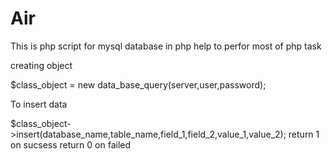 # Air

This is php script for mysql database in php help to perfor most of php task 



creating object

$class_object = new data_base_query(server,user,password);

To insert data

$class_object->insert(database_name,table_name,field_1,field_2,value_1,value_2);
return 1    on sucsess
return 0    on failed

